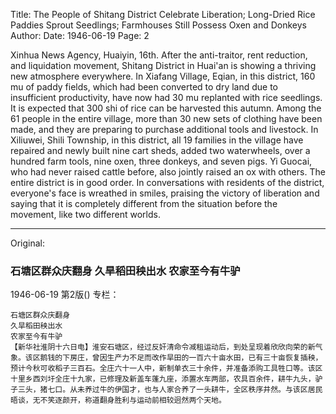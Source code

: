 Title: The People of Shitang District Celebrate Liberation; Long-Dried Rice Paddies Sprout Seedlings; Farmhouses Still Possess Oxen and Donkeys
Author:
Date: 1946-06-19
Page: 2

Xinhua News Agency, Huaiyin, 16th. After the anti-traitor, rent reduction, and liquidation movement, Shitang District in Huai'an is showing a thriving new atmosphere everywhere. In Xiafang Village, Eqian, in this district, 160 mu of paddy fields, which had been converted to dry land due to insufficient productivity, have now had 30 mu replanted with rice seedlings. It is expected that 300 shi of rice can be harvested this autumn. Among the 61 people in the entire village, more than 30 new sets of clothing have been made, and they are preparing to purchase additional tools and livestock. In Xiliuwei, Shili Township, in this district, all 19 families in the village have repaired and newly built nine cart sheds, added two waterwheels, over a hundred farm tools, nine oxen, three donkeys, and seven pigs. Yi Guocai, who had never raised cattle before, also jointly raised an ox with others. The entire district is in good order. In conversations with residents of the district, everyone's face is wreathed in smiles, praising the victory of liberation and saying that it is completely different from the situation before the movement, like two different worlds.



<hr /> 

Original: 


### 石塘区群众庆翻身  久旱稻田秧出水  农家至今有牛驴

1946-06-19
第2版()
专栏：

    石塘区群众庆翻身
    久旱稻田秧出水
    农家至今有牛驴
    【新华社淮阴十六日电】淮安石塘区，经过反奸清命令减租运动后，到处呈现着欣欣向荣的新气象。该区鹅钱的下房庄，曾因生产力不足而改作旱田的一百六十亩水田，已有三十亩恢复插秧，预计今秋可收稻子三百石。全庄六十一人中，新制单衣三十余件，并准备添购工具牲口等。该区十里乡西刘圩全庄十九家，已修理及新盖车蓬九座，添置水车两部，农具百余件，耕牛九头，驴子三头，猪七口。从未养过牛的伊国才，也与人家合养了一头耕牛，全区秩序井然。与该区居民晤谈，无不笑逐颜开，称道翻身胜利与运动前相较迥然两个天地。
